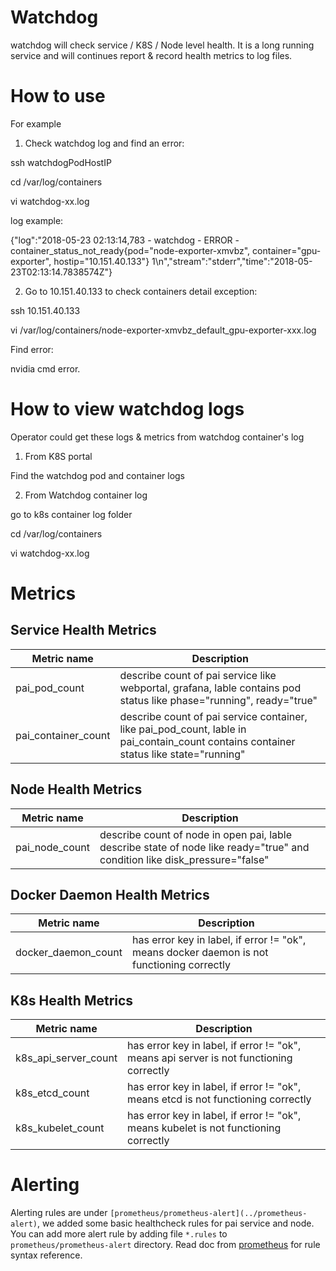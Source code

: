 # Watchdog
watchdog will check service / K8S / Node level health. It is a long running service and will continues report & record health metrics to log files.
# How to use
For example
1. Check watchdog log and find an error:

ssh watchdogPodHostIP

cd /var/log/containers

vi watchdog-xx.log

log example:

{"log":"2018-05-23 02:13:14,783 - watchdog - ERROR - container_status_not_ready{pod=\"node-exporter-xmvbz\", container=\"gpu-exporter\",                hostip=\"10.151.40.133\"} 1\n","stream":"stderr","time":"2018-05-23T02:13:14.7838574Z"}

2. Go to 10.151.40.133 to check containers detail exception:

ssh 10.151.40.133

vi /var/log/containers/node-exporter-xmvbz_default_gpu-exporter-xxx.log

Find error:

nvidia cmd error.

# How to view watchdog logs
Operator could get these logs & metrics from watchdog container's log

1. From K8S portal

Find the watchdog pod and container logs

2. From Watchdog container log

go to k8s container log folder

cd /var/log/containers

vi watchdog-xx.log

# Metrics
## Service Health Metrics

| Metric name| Description |
| ---------- |  ----------- |
| pai_pod_count | describe count of pai service like webportal, grafana, lable contains pod status like phase="running", ready="true" |
| pai_container_count | describe count of pai service container, like pai_pod_count, lable in pai_contain_count contains container status like state="running" |

## Node Health Metrics
| Metric name| Description |
| ---------- |  ----------- |
| pai_node_count | describe count of node in open pai, lable describe state of node like ready="true" and condition like disk_pressure="false" |

## Docker Daemon Health Metrics
| Metric name| Description |
| ---------- |  ----------- |
| docker_daemon_count | has error key in label, if error != "ok", means docker daemon is not functioning correctly |

## K8s Health Metrics
| Metric name| Description |
| ---------- |  ----------- |
| k8s_api_server_count | has error key in label, if error != "ok", means api server is not functioning correctly |
| k8s_etcd_count | has error key in label, if error != "ok", means etcd is not functioning correctly |
| k8s_kubelet_count | has error key in label, if error != "ok", means kubelet is not functioning correctly |

# Alerting
Alerting rules are under `[prometheus/prometheus-alert](../prometheus-alert)`, we added some basic
healthcheck rules for pai service and node. You can add more alert rule by adding file `*.rules` to
`prometheus/prometheus-alert` directory. Read doc from
[prometheus](https://prometheus.io/docs/prometheus/latest/configuration/alerting_rules/) for rule
syntax reference.
